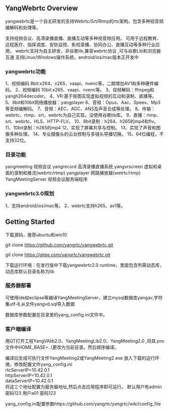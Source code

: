 ## YangWebrtc Overview

yangwebrtc是一个自主研发的支持Webrtc/Srt/Rtmp的rtc架构，包含多种视音频编解码和处理等。

支持视频会议、高清录播直播、直播互动等多种视音频应用。
 可用于远程教育、远程医疗、指挥调度、安防监控、影视录播、协同办公、直播互动等多种行业应用。
webrtc支持为自主研发，非谷歌lib,兼容webrtc协议 ,可与谷歌Lib和浏览器互通
支持Linux/Windows操作系统，android/ios/mac版本正开发中

### yangwebrtc功能

 1、视频编码 8bit:x264、x265、vaapi、nvenc等，二期增加AV1和多种硬件编码。
 2、视频编码 10bit:x265、vaapi、nvenc等。
 3、视频解码：ffmpeg和yangh264decoder。
 4、VR:基于抠图实现虚拟视频的互动和录制、直播等。
 5、8bit和10bit网络播放器：yangplayer
 6、音频：Opus、Aac、Speex、Mp3等音频编解码。
 7、音频：AEC、AGC、ANS及声音合成等处理。
 8、传输：webrtc、rtmp、srt，webrtc为自己实现，没使用谷歌lib库。
 9、直播：rtmp、srt、webrtc、HLS、HTTP-FLV。
 10、8bit录制：h264、h265的mp4和flv。
 11、10bit录制：h265的mp4
 12、实现了屏幕共享与控制。
 13、实现了声音和图像多种处理。
 14、专业摄像头的云台控制与多镜头导播切换。
 15、64位编程，不支持32位。

### 目录功能

yangmeeting 视频会议
yangrecord 高清录播直播系统
yangvrscreen 虚拟和桌面的录制和推流(webrtc/rtmp)
yangplayer 网路播放器(wetrtc/rtmp)
YangMeetingServer 视频会议服务端程序

### yangwebrtc3.0规划

 1、支持android/ios/mac等。
 2、webrtc支持h265、av1等。 


## Getting Started

下载源码，推荐ubuntu和win10

git clone https://github.com/yangrtc/yangwebrtc.git 

 git clone https://gitee.com/yangrtc/yangwebrtc.git

下载运行环境：在发行版中下载yangwebrtc2.0 runtime，里面包含所需动态库，动态库默认目录名称为lib

### 服务器部署

可使用ide如eclipse等编译YangMeetingServer，建立mysql数据库yangav,字符集utf-8,从文件yangvd.sql导入数据

数据库参数配置在目录里的yang_config.ini文件中。

### 客户端编译

用QT打开工程YangVAlib2.0、YangMeetingLib2.0、YangMeeting2.0 ,将其.pro文件中HOME_BASE=..\更改为当前目录。然后顺序编译。

编译后生成可执行文件YangMeeting2或YangMeeting2.exe 放入下载的运行环境，修改配置文件yang_config.ini  
rtcServerIP=10.42.0.1  
httpServerIP=10.42.0.1  
dataServerIP=10.42.0.1  
将这三个地址配置为服务器地址,然后点击应用程序即可运行。
默认用户有admin密码123
用户a01 密码123



yang_config.ini配置参数https://github.com/yangrtc/yangrtc/wiki/config_file  
